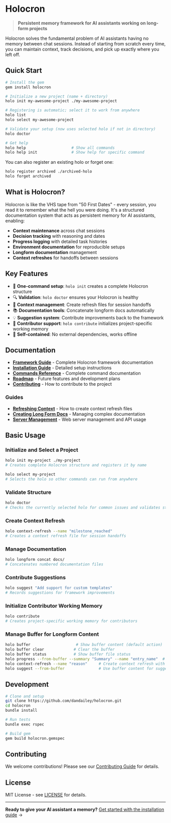 # Holocron

> **Persistent memory framework for AI assistants working on long-form projects**

Holocron solves the fundamental problem of AI assistants having no memory between chat sessions. Instead of starting from scratch every time, you can maintain context, track decisions, and pick up exactly where you left off.

## Quick Start

```bash
# Install the gem
gem install holocron

# Initialize a new project (name + directory)
holo init my-awesome-project ./my-awesome-project

# Registering is automatic; select it to work from anywhere
holo list
holo select my-awesome-project

# Validate your setup (now uses selected holo if not in directory)
holo doctor

# Get help
holo help                    # Show all commands
holo help init               # Show help for specific command
```

You can also register an existing holo or forget one:

```bash
holo register archived ./archived-holo
holo forget archived
```

## What is Holocron?

Holocron is like the VHS tape from "50 First Dates" - every session, you read it to remember what the hell you were doing. It's a structured documentation system that acts as persistent memory for AI assistants, enabling:

- **Context maintenance** across chat sessions
- **Decision tracking** with reasoning and dates
- **Progress logging** with detailed task histories
- **Environment documentation** for reproducible setups
- **Longform documentation** management
- **Context refreshes** for handoffs between sessions

## Key Features

- 🚀 **One-command setup**: `holo init` creates a complete Holocron structure
- 🔍 **Validation**: `holo doctor` ensures your Holocron is healthy
- 📝 **Context management**: Create refresh files for session handoffs
- 📚 **Documentation tools**: Concatenate longform docs automatically
- 💡 **Suggestion system**: Contribute improvements back to the framework
- 🤝 **Contributor support**: `holo contribute` initializes project-specific working memory
- 🔧 **Self-contained**: No external dependencies, works offline

## Documentation

- **[Framework Guide](docs/framework/README.md)** - Complete Holocron framework documentation
- **[Installation Guide](docs/installation.md)** - Detailed setup instructions
- **[Commands Reference](docs/commands.md)** - Complete command documentation
- **[Roadmap](docs/roadmap.md)** - Future features and development plans
- **[Contributing](docs/contributing.md)** - How to contribute to the project

### Guides

- **[Refreshing Context](docs/guides/refreshing-context.md)** - How to create context refresh files
- **[Creating Long Form Docs](docs/guides/creating-long-form-docs.md)** - Managing complex documentation
- **[Server Management](docs/guides/server.md)** - Web server management and API usage

## Basic Usage

### Initialize and Select a Project
```bash
holo init my-project ./my-project
# Creates complete Holocron structure and registers it by name

holo select my-project
# Selects the holo so other commands can run from anywhere
```

### Validate Structure
```bash
holo doctor
# Checks the currently selected holo for common issues and validates structure
```

### Create Context Refresh
```bash
holo context-refresh --name "milestone_reached"
# Creates a context refresh file for session handoffs
```

### Manage Documentation
```bash
holo longform concat docs/
# Concatenates numbered documentation files
```

### Contribute Suggestions
```bash
holo suggest "Add support for custom templates"
# Records suggestions for framework improvements
```

### Initialize Contributor Working Memory
```bash
holo contribute
# Creates project-specific working memory for contributors
```

### Manage Buffer for Longform Content
```bash
holo buffer                    # Show buffer content (default action)
holo buffer clear             # Clear the buffer
holo buffer status            # Show buffer file status
holo progress --from-buffer --summary "Summary" --name "entry_name"  # Use buffer content for progress entry
holo context-refresh --name "reason"     # Create context refresh with custom name
holo suggest --from-buffer               # Use buffer content for suggestion
```

## Development

```bash
# Clone and setup
git clone https://github.com/dandailey/holocron.git
cd holocron
bundle install

# Run tests
bundle exec rspec

# Build gem
gem build holocron.gemspec
```

## Contributing

We welcome contributions! Please see our [Contributing Guide](docs/contributing.md) for details.

## License

MIT License - see [LICENSE](LICENSE) for details.

---

**Ready to give your AI assistant a memory?** [Get started with the installation guide](docs/installation.md) →
